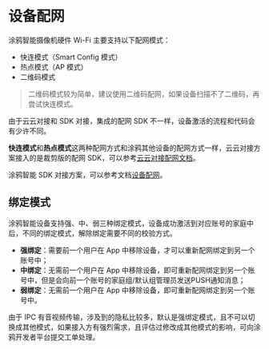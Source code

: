 # 设备配网

涂鸦智能摄像机硬件 Wi-Fi 主要支持以下配网模式：

* 快连模式（Smart Config 模式）
* 热点模式（AP 模式）
* 二维码模式

> 二维码模式较为简单，建议使用二维码配网，如果设备扫描不了二维码，再尝试快连模式。

由于云云对接和 SDK 对接，集成的配网 SDK 不一样，设备激活的流程和代码会有少许不同。

**快连模式**和**热点模式**这两种配网方式和涂鸦其他设备的配网方式一样，云云对接方案接入的是裁剪版的配网 SDK，可以参考[云云对接配网文档](https://github.com/TuyaInc/tuyasmart_ios_activator_sdk/blob/master/README-zh.md)。

涂鸦智能 SDK 对接方案，可以参考文档[设备配网](https://tuyainc.github.io/tuyasmart_home_ios_sdk_doc/zh-hans/resource/Activator.html#%E8%AE%BE%E5%A4%87%E9%85%8D%E7%BD%91)。


## 绑定模式

涂鸦智能设备支持强、中、弱三种绑定模式，设备成功激活到对应账号的家庭中后，不同的绑定模式，解除绑定需要不同的校验方式。

* **强绑定**：需要前一个用户在 App 中移除设备，才可以重新配网绑定到另一个账号中；
* **中绑定**：无需前一个用户在 App 中移除设备，即可重新配网绑定到另一个账号中，但是会向前一个账号的家庭组/默认组管理员发送PUSH通知消息；
* **弱绑定**：无需前一个用户在 App 中移除设备，即可重新配网绑定到另一个账号中。

由于 IPC 有音视频传输，涉及到的隐私比较多，默认是强绑定模式，且不可以切换成其他模式，如果接入方有强烈需求，且评估过修改成其他模式的影响，可向涂鸦开发者平台提交工单处理。


